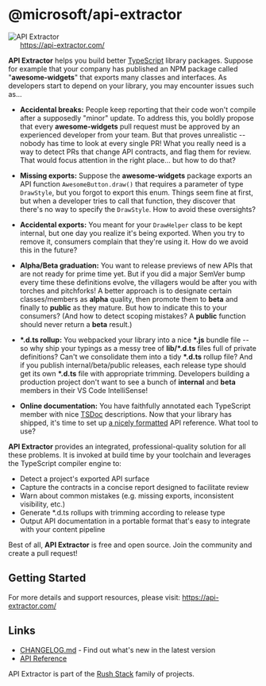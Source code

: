 # @microsoft/api-extractor


![API Extractor](https://github.com/microsoft/rushstack/raw/main/common/wiki-images/api-extractor-title.png?raw=true)
<br />
&nbsp;&nbsp;&nbsp;&nbsp;&nbsp; https://api-extractor.com/

<!-- ------------------------------------------------------------------ -->
<!-- Text below this line should stay in sync with the web site content -->
<!-- ------------------------------------------------------------------ -->

**API Extractor** helps you build better [TypeScript](https://www.typescriptlang.org/) library packages.  Suppose for example that your company has published an NPM package called "**awesome-widgets**" that exports many classes and interfaces.  As developers start to depend on your library, you may encounter issues such as...

- **Accidental breaks:**  People keep reporting that their code won't compile after a supposedly "minor" update.  To address this, you boldly propose that every **awesome-widgets** pull request must be approved by an experienced developer from your team.  But that proves unrealistic -- nobody has time to look at every single PR!  What you really need is a way to detect PRs that change API contracts, and flag them for review.  That would focus attention in the right place... but how to do that?

- **Missing exports:** Suppose the **awesome-widgets** package exports an API function `AwesomeButton.draw()` that requires a parameter of type `DrawStyle`, but you forgot to export this enum.  Things seem fine at first, but when a developer tries to call that function, they discover that there's no way to specify the `DrawStyle`.  How to avoid these oversights?

- **Accidental exports:** You meant for your `DrawHelper` class to be kept internal, but one day you realize it's being exported.  When you try to remove it, consumers complain that they're using it.  How do we avoid this in the future?

- **Alpha/Beta graduation:**  You want to release previews of new APIs that are not ready for prime time yet.  But if you did a major SemVer bump every time these definitions evolve, the villagers would be after you with torches and pitchforks!  A better approach is to designate certain classes/members as **alpha** quality, then promote them to **beta** and finally to **public** as they mature.  But how to indicate this to your consumers?  (And how to detect scoping mistakes?  A **public** function should never return a **beta** result.)

- **\*.d.ts rollup:** You webpacked your library into a nice **\*.js** bundle file -- so why ship your typings as a messy tree of **lib/\*.d.ts** files full of private definitions?  Can't we consolidate them into a tidy **\*.d.ts** rollup file?  And if you publish internal/beta/public releases, each release type should get its own **\*.d.ts** file with appropriate trimming.  Developers building a production project don't want to see a bunch of **internal** and **beta** members in their VS Code IntelliSense!

- **Online documentation:**  You have faithfully annotated each TypeScript member with nice [TSDoc](https://github.com/microsoft/tsdoc) descriptions.  Now that your library has shipped, it's time to set up [a nicely formatted](https://docs.microsoft.com/en-us/javascript/api/sp-http) API reference.  What tool to use?

**API Extractor** provides an integrated, professional-quality solution for all these problems.  It is invoked at build time by your toolchain and leverages the TypeScript compiler engine to:

- Detect a project's exported API surface
- Capture the contracts in a concise report designed to facilitate review
- Warn about common mistakes (e.g. missing exports, inconsistent visibility, etc.)
- Generate \*.d.ts rollups with trimming according to release type
- Output API documentation in a portable format that's easy to integrate with your content pipeline

Best of all, **API Extractor** is free and open source.  Join the community and create a pull request!

<!-- ------------------------------------------------------------------ -->
<!-- Text above this line should stay in sync with the web site content -->
<!-- ------------------------------------------------------------------ -->

## Getting Started

For more details and support resources, please visit: https://api-extractor.com/

## Links

- [CHANGELOG.md](
  https://github.com/microsoft/rushstack/blob/main/apps/api-extractor/CHANGELOG.md) - Find
  out what's new in the latest version
- [API Reference](https://api.rushstack.io/pages/api-extractor/)

API Extractor is part of the [Rush Stack](https://rushstack.io/) family of projects.
